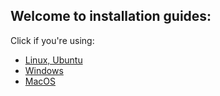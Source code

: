 ## Welcome to installation guides:

Click if you're using:

- [Linux, Ubuntu]()
- [Windows]()
- [MacOS]()
